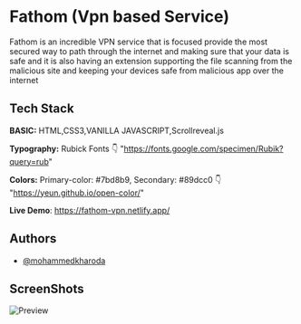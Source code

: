 

# Fathom (Vpn based Service)

Fathom is an incredible VPN service that is focused provide the most secured way to path through the internet and making sure that your data is safe and it is also having an extension supporting the file scanning from the malicious site and keeping your devices safe from malicious app over the internet 


## Tech Stack

**BASIC:** HTML,CSS3,VANILLA JAVASCRIPT,Scrollreveal.js

**Typography:** Rubick Fonts 👇 "https://fonts.google.com/specimen/Rubik?query=rub"

**Colors:** Primary-color: #7bd8b9, Secondary: #89dcc0 👇 "https://yeun.github.io/open-color/"

**Live Demo**: https://fathom-vpn.netlify.app/

## Authors

- [@mohammedkharoda](https://www.github.com/mohammedkharoda)

 ## ScreenShots
 ![Preview](https://user-images.githubusercontent.com/49630634/140693426-63059475-106b-4096-bb49-3da5b1ad5969.jpg)
